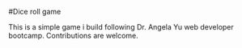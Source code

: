 #Dice roll game

This is a simple game i build following Dr. Angela Yu web developer bootcamp.
Contributions are welcome.
